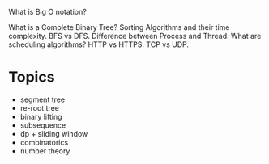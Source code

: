 ---
---
What is Big O notation?

What is a Complete Binary Tree?
Sorting Algorithms and their time complexity.
BFS vs DFS.
Difference between Process and Thread.
What are scheduling algorithms?
HTTP vs HTTPS.
TCP vs UDP.




# Topics
- segment tree
- re-root tree
- binary lifting
- subsequence
- dp + sliding window
- combinatorics
- number theory